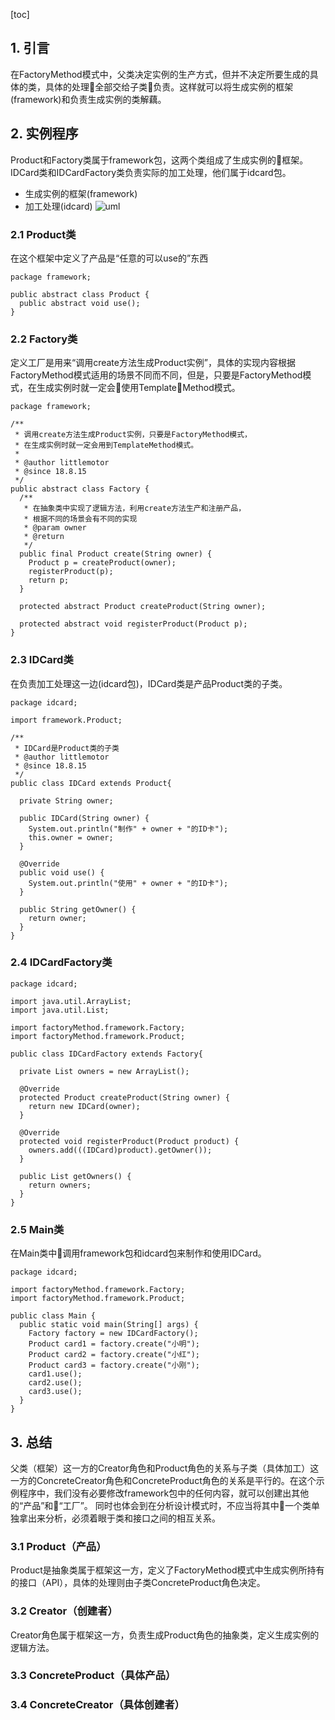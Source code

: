[toc]
## 1. 引言
在FactoryMethod模式中，父类决定实例的生产方式，但并不决定所要生成的具体的类，具体的处理全部交给子类负责。这样就可以将生成实例的框架(framework)和负责生成实例的类解藕。
## 2. 实例程序
Product和Factory类属于framework包，这两个类组成了生成实例的框架。
IDCard类和IDCardFactory类负责实际的加工处理，他们属于idcard包。

- 生成实例的框架(framework)
- 加工处理(idcard)
![uml](http://on-img.com/chart_image/5b74db54e4b067df5a0b8bee.png)

### 2.1 Product类
在这个框架中定义了产品是“任意的可以use的”东西
```
package framework;

public abstract class Product {
  public abstract void use();
}
```
### 2.2 Factory类
定义工厂是用来“调用create方法生成Product实例”，具体的实现内容根据FactoryMethod模式适用的场景不同而不同，但是，只要是FactoryMethod模式，在生成实例时就一定会使用TemplateMethod模式。
```
package framework;

/**
 * 调用create方法生成Product实例，只要是FactoryMethod模式，
 * 在生成实例时就一定会用到TemplateMethod模式。
 * 
 * @author littlemotor
 * @since 18.8.15
 */
public abstract class Factory {
  /**
   * 在抽象类中实现了逻辑方法，利用create方法生产和注册产品，
   * 根据不同的场景会有不同的实现
   * @param owner
   * @return
   */
  public final Product create(String owner) {
    Product p = createProduct(owner);
    registerProduct(p);
    return p;
  }
  
  protected abstract Product createProduct(String owner);
  
  protected abstract void registerProduct(Product p);
}
```
### 2.3 IDCard类
在负责加工处理这一边(idcard包)，IDCard类是产品Product类的子类。
```
package idcard;

import framework.Product;

/**
 * IDCard是Product类的子类
 * @author littlemotor
 * @since 18.8.15
 */
public class IDCard extends Product{

  private String owner;
  
  public IDCard(String owner) {
    System.out.println("制作" + owner + "的ID卡");
    this.owner = owner;
  }
  
  @Override
  public void use() {
    System.out.println("使用" + owner + "的ID卡");
  }
  
  public String getOwner() {
    return owner;
  }
}
```
### 2.4 IDCardFactory类
```
package idcard;

import java.util.ArrayList;
import java.util.List;

import factoryMethod.framework.Factory;
import factoryMethod.framework.Product;

public class IDCardFactory extends Factory{

  private List owners = new ArrayList();
  
  @Override
  protected Product createProduct(String owner) {
    return new IDCard(owner);
  }

  @Override
  protected void registerProduct(Product product) {
    owners.add(((IDCard)product).getOwner());
  }
  
  public List getOwners() {
    return owners;
  }
}
```
### 2.5 Main类
在Main类中调用framework包和idcard包来制作和使用IDCard。
```
package idcard;

import factoryMethod.framework.Factory;
import factoryMethod.framework.Product;

public class Main {
  public static void main(String[] args) {
    Factory factory = new IDCardFactory();
    Product card1 = factory.create("小明");
    Product card2 = factory.create("小红");
    Product card3 = factory.create("小刚");
    card1.use();
    card2.use();
    card3.use();
  }
}
```
## 3. 总结
父类（框架）这一方的Creator角色和Product角色的关系与子类（具体加工）这一方的ConcreteCreator角色和ConcreteProduct角色的关系是平行的。在这个示例程序中，我们没有必要修改framework包中的任何内容，就可以创建出其他的“产品”和“工厂”。
同时也体会到在分析设计模式时，不应当将其中一个类单独拿出来分析，必须着眼于类和接口之间的相互关系。
### 3.1 Product（产品）
Product是抽象类属于框架这一方，定义了FactoryMethod模式中生成实例所持有的接口（API），具体的处理则由子类ConcreteProduct角色决定。
### 3.2 Creator（创建者）
Creator角色属于框架这一方，负责生成Product角色的抽象类，定义生成实例的逻辑方法。
### 3.3 ConcreteProduct（具体产品）
### 3.4 ConcreteCreator（具体创建者）
